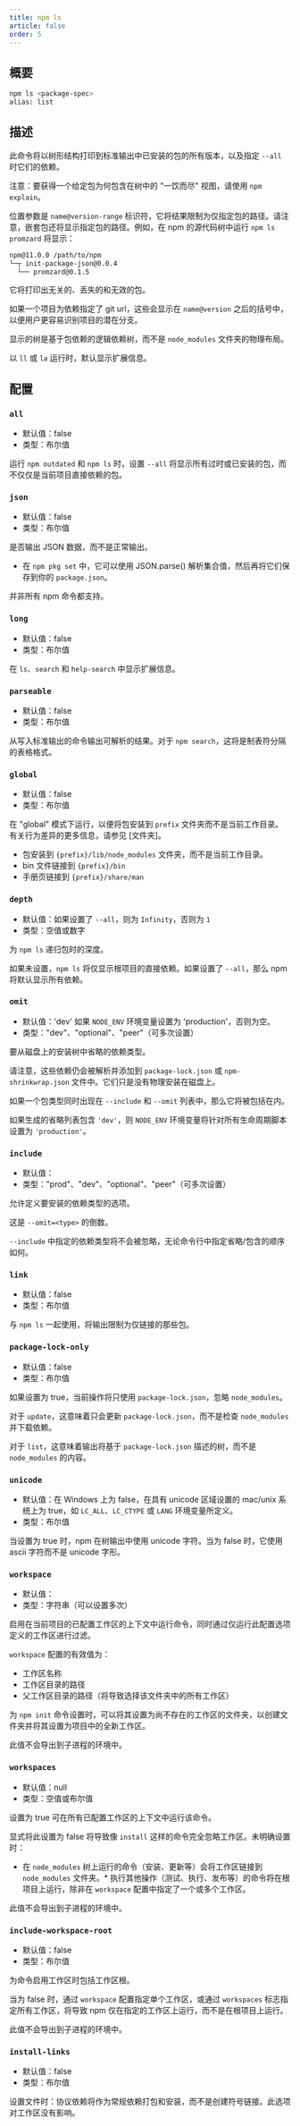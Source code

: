 ```yaml
---
title: npm ls
article: false
order: 5
---
```


## 概要

```bash
npm ls <package-spec>
alias: list
```

## 描述

此命令将以树形结构打印到标准输出中已安装的包的所有版本，以及指定 `--all` 时它们的依赖。

注意：要获得一个给定包为何包含在树中的 "一饮而尽" 视图，请使用 `npm explain`。

位置参数是 `name@version-range` 标识符，它将结果限制为仅指定包的路径。请注意，嵌套包还将显示指定包的路径。例如，在 npm 的源代码树中运行 `npm ls promzard` 将显示：



```bash
npm@11.0.0 /path/to/npm
└─┬ init-package-json@0.0.4
  └── promzard@0.1.5
```

它将打印出无关的、丢失的和无效的包。

如果一个项目为依赖指定了 git url，这些会显示在 `name@version` 之后的括号中，以便用户更容易识别项目的潜在分支。

显示的树是基于包依赖的逻辑依赖树，而不是 `node_modules` 文件夹的物理布局。

以 `ll` 或 `la` 运行时，默认显示扩展信息。

## 配置

### `all`

- 默认值：false
- 类型：布尔值

运行 `npm outdated` 和 `npm ls` 时，设置 `--all` 将显示所有过时或已安装的包，而不仅仅是当前项目直接依赖的包。

### `json`

- 默认值：false
- 类型：布尔值

是否输出 JSON 数据，而不是正常输出。

- 在 `npm pkg set` 中，它可以使用 JSON.parse() 解析集合值，然后再将它们保存到你的 `package.json`。

并非所有 npm 命令都支持。

### `long`

- 默认值：false
- 类型：布尔值

在 `ls`、`search` 和 `help-search` 中显示扩展信息。

### `parseable`

- 默认值：false
- 类型：布尔值

从写入标准输出的命令输出可解析的结果。对于 `npm search`，这将是制表符分隔的表格格式。

### `global`

- 默认值：false
- 类型：布尔值

在 "global" 模式下运行，以便将包安装到 `prefix` 文件夹而不是当前工作目录。有关行为差异的更多信息，请参见 [文件夹]。

- 包安装到 `{prefix}/lib/node_modules` 文件夹，而不是当前工作目录。
- bin 文件链接到 `{prefix}/bin`
- 手册页链接到 `{prefix}/share/man`

### `depth`

- 默认值：如果设置了 `--all`，则为 `Infinity`，否则为 `1`
- 类型：空值或数字

为 `npm ls` 递归包时的深度。

如果未设置，`npm ls` 将仅显示根项目的直接依赖。如果设置了 `--all`，那么 npm 将默认显示所有依赖。

### `omit`

- 默认值：'dev' 如果 `NODE_ENV` 环境变量设置为 'production'，否则为空。
- 类型："dev"、"optional"、"peer"（可多次设置）

要从磁盘上的安装树中省略的依赖类型。

请注意，这些依赖仍会被解析并添加到 `package-lock.json` 或 `npm-shrinkwrap.json` 文件中。它们只是没有物理安装在磁盘上。

如果一个包类型同时出现在 `--include` 和 `--omit` 列表中，那么它将被包括在内。

如果生成的省略列表包含 `'dev'`，则 `NODE_ENV` 环境变量将针对所有生命周期脚本设置为 `'production'`。

### `include`

- 默认值：
- 类型："prod"、"dev"、"optional"、"peer"（可多次设置）

允许定义要安装的依赖类型的选项。

这是 `--omit=<type>` 的倒数。

`--include` 中指定的依赖类型将不会被忽略，无论命令行中指定省略/包含的顺序如何。

### `link`

- 默认值：false
- 类型：布尔值

与 `npm ls` 一起使用，将输出限制为仅链接的那些包。

### `package-lock-only`

- 默认值：false
- 类型：布尔值

如果设置为 true，当前操作将只使用 `package-lock.json`，忽略 `node_modules`。

对于 `update`，这意味着只会更新 `package-lock.json`，而不是检查 `node_modules` 并下载依赖。

对于 `list`，这意味着输出将基于 `package-lock.json` 描述的树，而不是 `node_modules` 的内容。

### `unicode`

- 默认值：在 Windows 上为 false，在具有 unicode 区域设置的 mac/unix 系统上为 true，如 `LC_ALL`、`LC_CTYPE` 或 `LANG` 环境变量所定义。
- 类型：布尔值

当设置为 true 时，npm 在树输出中使用 unicode 字符。当为 false 时，它使用 ascii 字符而不是 unicode 字形。

### `workspace`

- 默认值：
- 类型：字符串（可以设置多次）

启用在当前项目的已配置工作区的上下文中运行命令，同时通过仅运行此配置选项定义的工作区进行过滤。

`workspace` 配置的有效值为：

- 工作区名称
- 工作区目录的路径
- 父工作区目录的路径（将导致选择该文件夹中的所有工作区）

为 `npm init` 命令设置时，可以将其设置为尚不存在的工作区的文件夹，以创建文件夹并将其设置为项目中的全新工作区。

此值不会导出到子进程的环境中。

### `workspaces`

- 默认值：null
- 类型：空值或布尔值

设置为 true 可在所有已配置工作区的上下文中运行该命令。

显式将此设置为 false 将导致像 `install` 这样的命令完全忽略工作区。未明确设置时：

- 在 `node_modules` 树上运行的命令（安装、更新等）会将工作区链接到 `node_modules` 文件夹。* 执行其他操作（测试、执行、发布等）的命令将在根项目上运行，除非在 `workspace` 配置中指定了一个或多个工作区。

此值不会导出到子进程的环境中。

### `include-workspace-root`

- 默认值：false
- 类型：布尔值

为命令启用工作区时包括工作区根。

当为 false 时，通过 `workspace` 配置指定单个工作区，或通过 `workspaces` 标志指定所有工作区，将导致 npm 仅在指定的工作区上运行，而不是在根项目上运行。

此值不会导出到子进程的环境中。

### `install-links`

- 默认值：false
- 类型：布尔值

设置文件时：协议依赖将作为常规依赖打包和安装，而不是创建符号链接。此选项对工作区没有影响。

